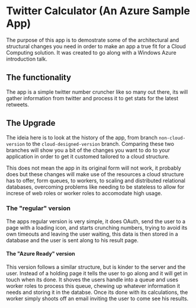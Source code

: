 # Twitter Calculator (An Azure Sample App)

The purpose of this app is to demostrate some of the architectural and structural changes you need in order to make an app a true fit for a Cloud Computing solution. It was created to go along with a Windows Azure introduction talk.

## The functionality

The app is a simple twitter number cruncher like so many out there, its will gather information from twitter and process it to get stats for the latest retweets.

## The Upgrade

The ideia here is to look at the history of the app, from branch `non-cloud-version` to the `cloud-designed-version` branch. Comparing these two branches will show you a bit of the changes you want to do to your application in order to get it customed tailored to a cloud structure.

This does not mean the app in its original form will not work, it probably does but these changes will make use of the resources a cloud structure has to offer, form queues, to workers, to scaling and distributed relational databases, overcoming problems like needing to be stateless to allow for increse of web roles or worker roles to accomodate high usage.

### The "regular" version

The apps regular version is very simple, it does OAuth, send the user to a page with a loading icon, and starts crunching numbers, trying to avoid its own timeouts and leaving the user waiting, this data is then stored in a database and the user is sent along to his result page.

#### The "Azure Ready" version

This version follows a similar structure, but is kinder to the server and the user. Instead of a holding page it tells the user to go along and it will get in touch when its done. It shoves the users handle into a queue and uses worker roles to process this queue, chewing up whatever information it needs and storing it in the databse. Once its done with its calculations, the worker simply shoots off an email inviting the user to come see his results.
